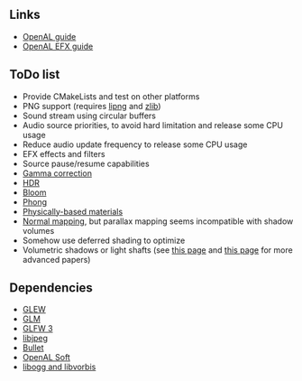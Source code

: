 
## Links

* [OpenAL guide](https://www.openal.org/documentation/OpenAL_Programmers_Guide.pdf)
* [OpenAL EFX guide](http://kcat.strangesoft.net/misc-downloads/Effects%20Extension%20Guide.pdf)

## ToDo list

* Provide CMakeLists and test on other platforms
* PNG support (requires [lipng](http://www.libpng.org/pub/png/libpng.html) and [zlib](http://www.zlib.net/))
* Sound stream using circular buffers
* Audio source priorities, to avoid hard limitation and release some CPU usage
* Reduce audio update frequency to release some CPU usage
* EFX effects and filters
* Source pause/resume capabilities
* [Gamma correction](http://learnopengl.com/#!Advanced-Lighting/Gamma-Correction)
* [HDR](http://learnopengl.com/#!Advanced-Lighting/HDR)
* [Bloom](http://learnopengl.com/#!Advanced-Lighting/Bloom)
* [Phong](http://learnopengl.com/#!Advanced-Lighting/Advanced-Lighting)
* [Physically-based materials](https://www.marmoset.co/toolbag/learn/pbr-theory)
* [Normal mapping](http://learnopengl.com/#!Advanced-Lighting/Normal-Mapping), but parallax mapping seems incompatible with shadow volumes
* Somehow use deferred shading to optimize
* Volumetric shadows or light shafts (see [this page](http://www.cse.chalmers.se/~d00sint/) and [this page](http://cwyman.appspot.com/papers.html) for more advanced papers)

## Dependencies

* [GLEW](http://glew.sourceforge.net/)
* [GLM](http://glm.g-truc.net/)
* [GLFW 3](http://www.glfw.org/)
* [libjpeg](http://libjpeg.sourceforge.net/)
* [Bullet](https://github.com/bulletphysics/bullet3)
* [OpenAL Soft](http://kcat.strangesoft.net/openal.html)
* [libogg and libvorbis](https://xiph.org/downloads/)
